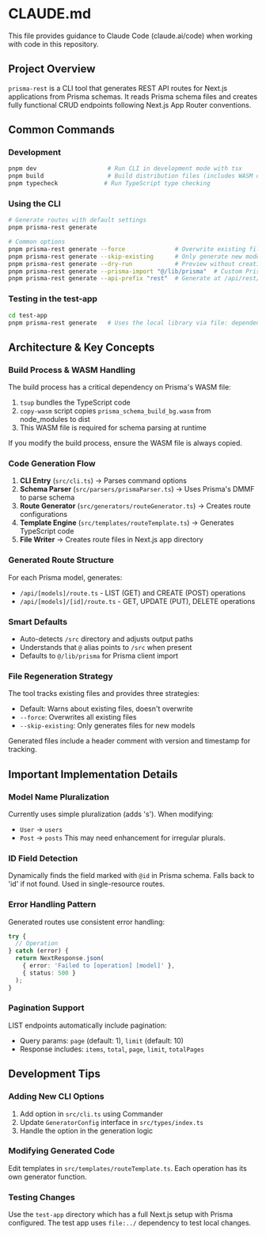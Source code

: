 # CLAUDE.md

This file provides guidance to Claude Code (claude.ai/code) when working with code in this repository.

## Project Overview

`prisma-rest` is a CLI tool that generates REST API routes for Next.js applications from Prisma schemas. It reads Prisma schema files and creates fully functional CRUD endpoints following Next.js App Router conventions.

## Common Commands

### Development

```bash
pnpm dev                    # Run CLI in development mode with tsx
pnpm build                  # Build distribution files (includes WASM copy)
pnpm typecheck             # Run TypeScript type checking
```

### Using the CLI

```bash
# Generate routes with default settings
pnpm prisma-rest generate

# Common options
pnpm prisma-rest generate --force              # Overwrite existing files
pnpm prisma-rest generate --skip-existing      # Only generate new models
pnpm prisma-rest generate --dry-run            # Preview without creating files
pnpm prisma-rest generate --prisma-import "@/lib/prisma"  # Custom Prisma import path
pnpm prisma-rest generate --api-prefix "rest"  # Generate at /api/rest/*
```

### Testing in the test-app

```bash
cd test-app
pnpm prisma-rest generate   # Uses the local library via file: dependency
```

## Architecture & Key Concepts

### Build Process & WASM Handling

The build process has a critical dependency on Prisma's WASM file:

1. `tsup` bundles the TypeScript code
2. `copy-wasm` script copies `prisma_schema_build_bg.wasm` from node_modules to dist
3. This WASM file is required for schema parsing at runtime

If you modify the build process, ensure the WASM file is always copied.

### Code Generation Flow

1. **CLI Entry** (`src/cli.ts`) → Parses command options
2. **Schema Parser** (`src/parsers/prismaParser.ts`) → Uses Prisma's DMMF to parse schema
3. **Route Generator** (`src/generators/routeGenerator.ts`) → Creates route configurations
4. **Template Engine** (`src/templates/routeTemplate.ts`) → Generates TypeScript code
5. **File Writer** → Creates route files in Next.js app directory

### Generated Route Structure

For each Prisma model, generates:

- `/api/[models]/route.ts` - LIST (GET) and CREATE (POST) operations
- `/api/[models]/[id]/route.ts` - GET, UPDATE (PUT), DELETE operations

### Smart Defaults

- Auto-detects `/src` directory and adjusts output paths
- Understands that `@` alias points to `/src` when present
- Defaults to `@/lib/prisma` for Prisma client import

### File Regeneration Strategy

The tool tracks existing files and provides three strategies:

- Default: Warns about existing files, doesn't overwrite
- `--force`: Overwrites all existing files
- `--skip-existing`: Only generates files for new models

Generated files include a header comment with version and timestamp for tracking.

## Important Implementation Details

### Model Name Pluralization

Currently uses simple pluralization (adds 's'). When modifying:

- `User` → `users`
- `Post` → `posts`
  This may need enhancement for irregular plurals.

### ID Field Detection

Dynamically finds the field marked with `@id` in Prisma schema. Falls back to 'id' if not found. Used in single-resource routes.

### Error Handling Pattern

Generated routes use consistent error handling:

```typescript
try {
  // Operation
} catch (error) {
  return NextResponse.json(
    { error: 'Failed to [operation] [model]' },
    { status: 500 }
  );
}
```

### Pagination Support

LIST endpoints automatically include pagination:

- Query params: `page` (default: 1), `limit` (default: 10)
- Response includes: `items`, `total`, `page`, `limit`, `totalPages`

## Development Tips

### Adding New CLI Options

1. Add option in `src/cli.ts` using Commander
2. Update `GeneratorConfig` interface in `src/types/index.ts`
3. Handle the option in the generation logic

### Modifying Generated Code

Edit templates in `src/templates/routeTemplate.ts`. Each operation has its own generator function.

### Testing Changes

Use the `test-app` directory which has a full Next.js setup with Prisma configured. The test app uses `file:../` dependency to test local changes.
